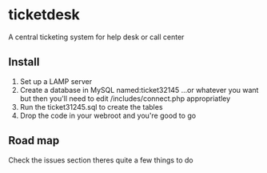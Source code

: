 # ticketdesk
A central ticketing system for help desk or call center

## Install
1. Set up a LAMP server
2. Create a database in MySQL named:ticket32145 ...or whatever you want but then you'll need to edit /includes/connect.php appropriatley
3. Run the ticket31245.sql to create the tables
4. Drop the code in your webroot and you're good to go

## Road map
Check the issues section theres quite a few things to do
